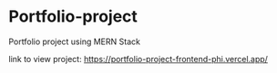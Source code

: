 # Portfolio-project
Portfolio project using MERN Stack

link to view project: https://portfolio-project-frontend-phi.vercel.app/
